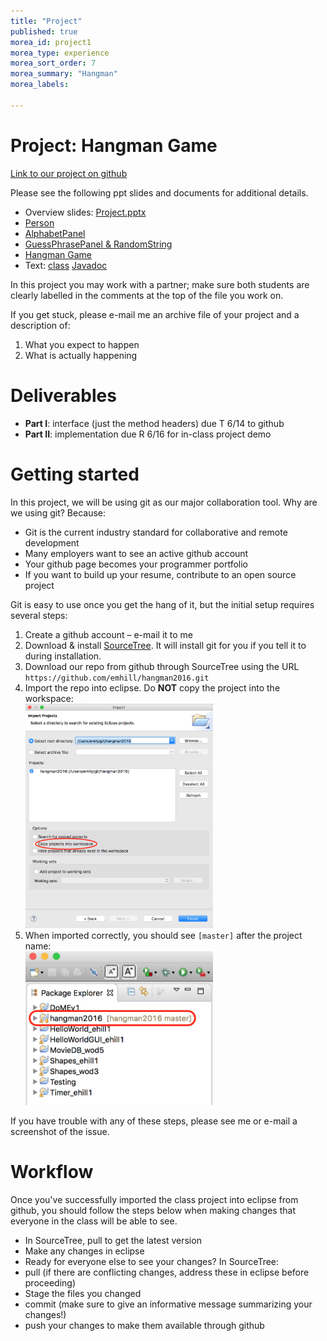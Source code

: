 ```yaml
---
title: "Project"
published: true
morea_id: project1
morea_type: experience
morea_sort_order: 7
morea_summary: "Hangman"
morea_labels:

---
```


# Project: Hangman Game

[Link to our project on github](https://github.com/emhill/hangman2016)

Please see the following ppt slides and documents for additional details.

* Overview slides: [Project.pptx](project1/Project.pptx)
* [Person](project1/A-Person.docx)
* [AlphabetPanel](project1/B-AlphabetPanel.docx)
* [GuessPhrasePanel & RandomString](project1/C-GuessPhrasePanel.docx)
* [Hangman Game](project1/D-HangmanGame.docx)
* Text: [class](project1/Text.java) [Javadoc](project1/Text.html)

In this project you may work with a partner; make sure both students are clearly labelled in the comments at the top of the file you work on.

If you get stuck, please e-mail me an archive file of your project and a description of:

  1. What you expect to happen
  1. What is actually happening
  
# Deliverables
  * **Part I**: interface (just the method headers) due T 6/14 to github
  * **Part II**: implementation due R 6/16 for in-class project demo

# Getting started

In this project, we will be using git as our major collaboration tool. Why are we using git? Because:

* Git is the current industry standard for collaborative and remote development
* Many employers want to see an active github account
* Your github page becomes your programmer portfolio
* If you want to build up your resume, contribute to an open source project

Git is easy to use once you get the hang of it, but the initial setup requires several steps:

1. Create a github account – e-mail it to me
2. Download & install [SourceTree](https://www.sourcetreeapp.com/). It will install git for you if you tell it to during installation.
3. Download our repo from github through SourceTree using the URL `https://github.com/emhill/hangman2016.git`
4. Import the repo into eclipse. Do **NOT** copy the project into the workspace:<BR><a href="git-copy.png"><img src="git-copy.png" width=300></a>
5. When imported correctly, you should see `[master]` after the project name: <BR><a href="git-success.png"><img src="git-success.png" width=300></a>

If you have trouble with any of these steps, please see me or e-mail a screenshot of the issue.

# Workflow

Once you've successfully imported the class project into eclipse from github, you should follow the steps below when making changes that everyone in the class will be able to see.

* In SourceTree, pull to get the latest version
* Make any changes in eclipse 
* Ready for everyone else to see your changes? In SourceTree: 
* pull (if there are conflicting changes, address these in eclipse before proceeding)
* Stage the files you changed
* commit (make sure to give an informative message summarizing your changes!)
* push your changes to make them available through github


